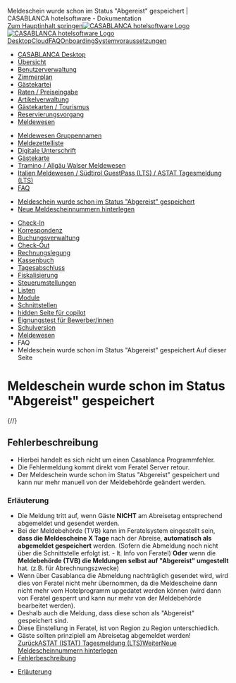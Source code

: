 Meldeschein wurde schon im Status "Abgereist" gespeichert | CASABLANCA hotelsoftware - Dokumentation  
[Zum Hauptinhalt springen](https://docs.casablanca.at/desktop/registration/faq/error_code_15/#__docusaurus_skipToContent_fallback)[![CASABLANCA hotelsoftware Logo](https://docs.casablanca.at/img/logo.png) ![CASABLANCA hotelsoftware Logo](https://docs.casablanca.at/img/Casablanca_LOGO_2022_neg.png)](https://docs.casablanca.at/) [Desktop](https://docs.casablanca.at/desktop/desktop/)[Cloud](https://docs.casablanca.at/cloud/cloud_systems/)[FAQ](https://docs.casablanca.at/faq)[Onboarding](https://docs.casablanca.at/onboarding/fiscalization)[Systemvoraussetzungen](https://docs.casablanca.at/system_requirements)  
* [CASABLANCA Desktop](https://docs.casablanca.at/desktop/desktop/)
* [Übersicht](https://docs.casablanca.at/desktop/interface/)
* [Benutzerverwaltung](https://docs.casablanca.at/desktop/user_management/)
* [Zimmerplan](https://docs.casablanca.at/desktop/room_plan/)
* [Gästekartei](https://docs.casablanca.at/desktop/guest_profile/)
* [Raten / Preiseingabe](https://docs.casablanca.at/desktop/raten/)
* [Artikelverwaltung](https://docs.casablanca.at/desktop/articles/)
* [Gästekarten / Tourismus](https://docs.casablanca.at/desktop/guest_cards/)
* [Reservierungsvorgang](https://docs.casablanca.at/desktop/reservation_process/)
* [Meldewesen](https://docs.casablanca.at/desktop/registration/)
+ [Meldewesen Gruppennamen](https://docs.casablanca.at/desktop/registration/registration_groupnames/)
+ [Meldezettelliste](https://docs.casablanca.at/desktop/registration/registration_list/)
+ [Digitale Unterschrift](https://docs.casablanca.at/desktop/registration/e_signature/)
+ [Gästekarte](https://docs.casablanca.at/desktop/registration/guest_card/)
+ [Tramino / Allgäu Walser Meldewesen](https://docs.casablanca.at/desktop/registration/tramino/)
+ [Italien Meldewesen / Südtirol GuestPass (LTS) / ASTAT Tagesmeldung (LTS)](https://docs.casablanca.at/desktop/registration/registration_italy/alloggiati)
+ [FAQ](https://docs.casablanca.at/desktop/registration/faq/error_code_15)
- [Meldeschein wurde schon im Status "Abgereist" gespeichert](https://docs.casablanca.at/desktop/registration/faq/error_code_15)
- [Neue Meldescheinnummern hinterlegen](https://docs.casablanca.at/desktop/registration/faq/new_registration_numbers)
* [Check-In](https://docs.casablanca.at/desktop/check_in/)
* [Korrespondenz](https://docs.casablanca.at/desktop/correspondence/)
* [Buchungsverwaltung](https://docs.casablanca.at/desktop/account/)
* [Check-Out](https://docs.casablanca.at/desktop/check-out/)
* [Rechnungslegung](https://docs.casablanca.at/desktop/accounting/)
* [Kassenbuch](https://docs.casablanca.at/desktop/cashbook/)
* [Tagesabschluss](https://docs.casablanca.at/desktop/daily_closing/)
* [Fiskalisierung](https://docs.casablanca.at/desktop/fiscalization/)
* [Steuerumstellungen](https://docs.casablanca.at/desktop/tax_changes/)
* [Listen](https://docs.casablanca.at/desktop/lists/)
* [Module](https://docs.casablanca.at/desktop/module/)
* [Schnittstellen](https://docs.casablanca.at/desktop/interfaces/)
* [hidden Seite für copilot](https://docs.casablanca.at/desktop/hidden_copilot)
* [Eignungstest für Bewerber/innen](https://docs.casablanca.at/desktop/qualification)
* [Schulversion](https://docs.casablanca.at/desktop/schoolversion)  
* [Meldewesen](https://docs.casablanca.at/desktop/registration/)
* FAQ
* Meldeschein wurde schon im Status "Abgereist" gespeichert
Auf dieser Seite

# Meldeschein wurde schon im Status "Abgereist" gespeichert  
{//}

## Fehlerbeschreibung[](https://docs.casablanca.at/desktop/registration/faq/error_code_15/#fehlerbeschreibung "Direkter Link zu Fehlerbeschreibung")  
* Hierbei handelt es sich nicht um einen Casablanca Programmfehler.
* Die Fehlermeldung kommt direkt vom Feratel Server retour.
* Der Meldeschein wurde schon im Status "Abgereist" gespeichert und kann nur mehr manuell von der Meldebehörde geändert werden.

### Erläuterung[](https://docs.casablanca.at/desktop/registration/faq/error_code_15/#erläuterung "Direkter Link zu Erläuterung")  
* Die Meldung tritt auf, wenn Gäste **NICHT** am Abreisetag entsprechend abgemeldet und gesendet werden.
* Bei der Meldebehörde (TVB) kann im Feratelsystem eingestellt sein, **dass die Meldescheine X Tage** nach der Abreise, **automatisch als abgemeldet gespeichert** werden. (Sofern die Abmeldung noch nicht über die Schnittstelle erfolgt ist. - lt. Info von Feratel)
**Oder** wenn die **Meldebehörde (TVB) die Meldungen selbst auf "Abgereist" umgestellt** hat. (z.B. für Abrechnungszwecke)
* Wenn über Casablanca die Abmeldung nachträglich gesendet wird, wird dies von Feratel nicht mehr übernommen, da die Meldescheine dann nicht mehr vom Hotelprogramm upgedatet werden können (wird dann von Feratel gesperrt und kann nur mehr von der Meldebehörde bearbeitet werden).
* Deshalb auch die Meldung, dass diese schon als "Abgereist" gespeichert sind.
* Diese Einstellung in Feratel, ist von Region zu Region unterschiedlich.
* Gäste sollten prinzipiell am Abreisetag abgemeldet werden!
[ZurückASTAT (ISTAT) Tagesmeldung (LTS)](https://docs.casablanca.at/desktop/registration/registration_italy/lts_astat)[WeiterNeue Meldescheinnummern hinterlegen](https://docs.casablanca.at/desktop/registration/faq/new_registration_numbers)  
* [Fehlerbeschreibung](https://docs.casablanca.at/desktop/registration/faq/error_code_15/#fehlerbeschreibung)
+ [Erläuterung](https://docs.casablanca.at/desktop/registration/faq/error_code_15/#erläuterung)
